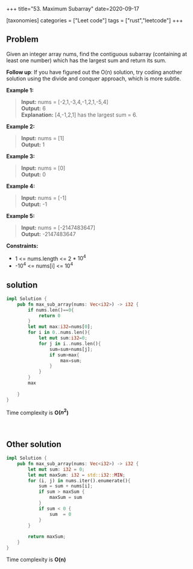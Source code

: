 +++
title="53. Maximum Subarray"
date=2020-09-17

[taxonomies]
categories = ["Leet code"]
tags = ["rust","leetcode"]
+++

## Problem
Given an integer array nums, find the contiguous subarray (containing at least one number) which has the largest sum and return its sum.

**Follow up**: If you have figured out the O(n) solution, try coding another solution using the divide and conquer approach, which is more subtle.

**Example 1:**
> **Input:** nums = [-2,1,-3,4,-1,2,1,-5,4]  
> **Output:** 6  
> **Explanation:** [4,-1,2,1] has the largest sum = 6.

**Example 2:**
> **Input:** nums = [1]  
> **Output:** 1

**Example 3:**
> **Input:** nums = [0]  
> **Output:** 0

**Example 4:**
> **Input:** nums = [-1]  
> **Output:** -1

**Example 5:**
> **Input:** nums = [-2147483647]  
> **Output:** -2147483647

**Constraints:**
- 1 <= nums.length <= 2 * $10^4$
- -$10^4$ <= nums[i] <= $10^4$

## solution
```rust
impl Solution {
    pub fn max_sub_array(nums: Vec<i32>) -> i32 {
        if nums.len()==0{
            return 0
        }
        let mut max:i32=nums[0];
        for i in 0..nums.len(){
            let mut sum:i32=0;
            for j in i..nums.len(){
                sum=sum+nums[j];
                if sum>max{
                    max=sum;
                }
            }
        }
        max
        
    }
}
```
Time complexity is **O($n^2$)**  
<br/>
<br/>


## Other solution

```rust
impl Solution {
    pub fn max_sub_array(nums: Vec<i32>) -> i32 {
        let mut sum: i32 = 0;
        let mut maxSum: i32 = std::i32::MIN;
        for (i, j) in nums.iter().enumerate(){
            sum = sum + nums[i];
            if sum > maxSum {
                maxSum = sum
            }
            if sum < 0 {    
                sum  = 0    
            }              
        }
        
        return maxSum;
    }
}
```
Time complexity is **O(n)** 
